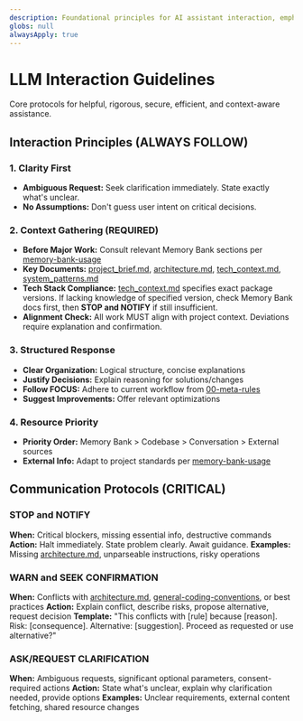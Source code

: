 ```yaml
---
description: Foundational principles for AI assistant interaction, emphasizing clarity,
globs: null
alwaysApply: true
---
```

# LLM Interaction Guidelines

Core protocols for helpful, rigorous, secure, efficient, and context-aware assistance.

## Interaction Principles (ALWAYS FOLLOW)

### 1. Clarity First
- **Ambiguous Request:** Seek clarification immediately. State exactly what's unclear.
- **No Assumptions:** Don't guess user intent on critical decisions.

### 2. Context Gathering (REQUIRED)
- **Before Major Work:** Consult relevant Memory Bank sections per [memory-bank-usage](rules/core/memory-bank-usage.md)
- **Key Documents:** [project_brief.md](memory-bank/project/project_brief.md), [architecture.md](memory-bank/project/architecture.md), [tech_context.md](memory-bank/project/tech_context.md), [system_patterns.md](memory-bank/project/system_patterns.md)
- **Tech Stack Compliance:** [tech_context.md](memory-bank/project/tech_context.md) specifies exact package versions. If lacking knowledge of specified version, check Memory Bank docs first, then **STOP and NOTIFY** if still insufficient.
- **Alignment Check:** All work MUST align with project context. Deviations require explanation and confirmation.

### 3. Structured Response
- **Clear Organization:** Logical structure, concise explanations
- **Justify Decisions:** Explain reasoning for solutions/changes
- **Follow FOCUS:** Adhere to current workflow from [00-meta-rules](rules/core/00-meta-rules.md)
- **Suggest Improvements:** Offer relevant optimizations

### 4. Resource Priority
- **Priority Order:** Memory Bank > Codebase > Conversation > External sources
- **External Info:** Adapt to project standards per [memory-bank-usage](rules/core/memory-bank-usage.md)

## Communication Protocols (CRITICAL)

### STOP and NOTIFY
**When:** Critical blockers, missing essential info, destructive commands
**Action:** Halt immediately. State problem clearly. Await guidance.
**Examples:** Missing [architecture.md](memory-bank/project/architecture.md), unparseable instructions, risky operations

### WARN and SEEK CONFIRMATION
**When:** Conflicts with [architecture.md](memory-bank/project/architecture.md), [general-coding-conventions](rules/core/general-coding-conventions.md), or best practices
**Action:** Explain conflict, describe risks, propose alternative, request decision
**Template:** "This conflicts with [rule] because [reason]. Risk: [consequence]. Alternative: [suggestion]. Proceed as requested or use alternative?"

### ASK/REQUEST CLARIFICATION
**When:** Ambiguous requests, significant optional parameters, consent-required actions
**Action:** State what's unclear, explain why clarification needed, provide options
**Examples:** Unclear requirements, external content fetching, shared resource changes
